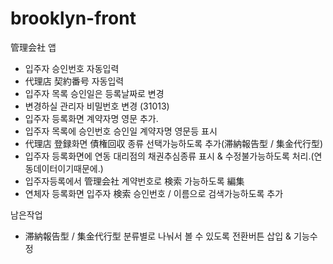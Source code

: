 # brooklyn-front

管理会社 앱

- 입주자 승인번호 자동입력
- 代理店 契約番号 자동입력
- 입주자 목록 승인일은 등록날짜로 변경
- 변경하실 관리자 비밀번호 변경 (31013)
- 입주자 등록화면 계약자명 영문 추가.
- 입주자 목록에 승인번호 승인일 계약자명 영문등 표시
- 代理店 登録화면 債権回収 종류 선택가능하도록 추가(滞納報告型 / 集金代行型)
- 입주자 등록화면에 연동 대리점의 채권추심종류 표시 & 수정불가능하도록 처리.(연동데이터이기때문에.)
- 입주자등록에서 管理会社 계약번호로 検索 가능하도록 編集
- 연체자 등록화면 입주자 検索 승인번호 / 이름으로 검색가능하도록 추가

남은작업

- 滞納報告型 / 集金代行型 분류별로 나눠서 볼 수 있도록 전환버튼 삽입 & 기능수정
